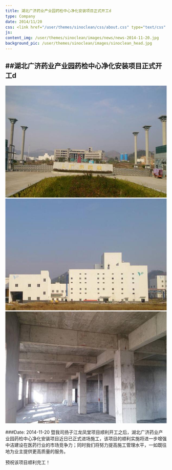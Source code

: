 ```yaml
---
title: 湖北广济药业产业园药检中心净化安装项目正式开工d
type: Company
date: 2014/11/20
css: <link href="/user/themes/sinoclean/css/about.css" type="text/css" rel="stylesheet" />
js:
content_img: /user/themes/sinoclean/images/news/news-2014-11-20.jpg
background_pic: /user/themes/sinoclean/images/sinoclean_head.jpg
---
```


##湖北广济药业产业园药检中心净化安装项目正式开工d
---



![News1](/user/themes/sinoclean/images/news/news-2014-11-20.jpg)
![News2](/user/themes/sinoclean/images/news/news-2014-11-20-2.jpg)
![News3](/user/themes/sinoclean/images/news/news-2014-11-20-3.jpg)

###Date: 2014-11-20
暨我司扬子江龙凤堂项目顺利开工之后，湖北广济药业产业园药检中心净化安装项目近日已正式进场施工，该项目的顺利实施将进一步增强中洁建设在医药行业的市场竞争力；同时我们将努力提高施工管理水平，一如既往地为业主提供更高质量的服务。

预祝该项目顺利完工！
